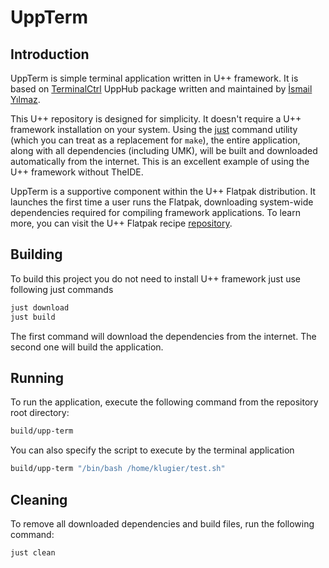 # UppTerm

## Introduction
UppTerm is simple terminal application written in U++ framework. It is based on [TerminalCtrl](https://github.com/ismail-yilmaz/Terminal) UppHub package written and maintained by [İsmail Yılmaz](https://github.com/ismail-yilmaz/).

This U++ repository is designed for simplicity. It doesn't require a U++ framework installation on your system. Using the [just](https://github.com/casey/just) command utility  (which you can treat as a replacement for `make`), the entire application, along with all dependencies (including UMK), will be built and downloaded automatically from the internet. This is an excellent example of using the U++ framework without TheIDE.

UppTerm is a supportive component within the U++ Flatpak distribution. It launches the first time a user runs the Flatpak, downloading system-wide dependencies required for compiling framework applications. To learn more, you can visit the U++ Flatpak recipe [repository](https://github.com/flathub/org.ultimatepp.TheIDE).

## Building 
To build this project you do not need to install U++ framework just use following just commands
```bash
just download
just build
```

The first command will download the dependencies from the internet. The second one will build the application.

## Running
To run the application, execute the following command from the repository root directory:
```bash
build/upp-term
```

You can also specify the script to execute by the terminal application
```bash
build/upp-term "/bin/bash /home/klugier/test.sh"
```

## Cleaning
To remove all downloaded dependencies and build files, run the following command:
```bash
just clean
```
